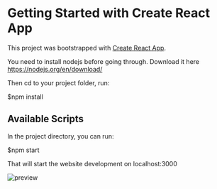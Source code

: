# Getting Started with Create React App

This project was bootstrapped with [Create React App](https://github.com/facebook/create-react-app).

You need to install nodejs before going through.
Download it here https://nodejs.org/en/download/

Then cd to your project folder, run:

$npm install

## Available Scripts

In the project directory, you can run:

$npm start

That will start the website development on localhost:3000

![preview](https://user-images.githubusercontent.com/91133873/143982460-629761a7-eb0a-49a3-9b56-3813ed3c2308.png)
